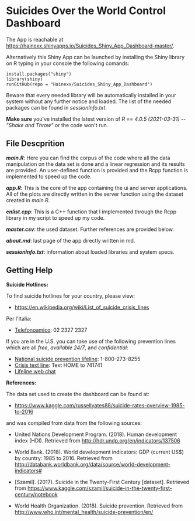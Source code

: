 # Suicides Over the World Control Dashboard 
The App is reachable at https://hainexx.shinyapps.io/Suicides_Shiny_App_Dashboard-master/.

Alternatively this Shiny App can be launched by installing the Shiny library on R typing in your console the following comands: 

`install.packages("shiny")`\
`library(shiny)` \
`runGitHub(repo = "Hainexx/Suicides_Shiny_App_Dashboard")`

Beware that every needed library will be automatically installed in your system without any further notice and loaded. The list of the needed packages can be found in *sessionInfo.txt*.

**Make sure** you've installed the latest version of *R == 4.0.5 (2021-03-31) -- "Shake and Throw"* or the code won't run.

## File Descprition
***main.R***: 
Here you can find the corpus of the code where all the data manipulation on the data set is done and a linear regression and its results are provided. An user-defined function is provided and the Rcpp function is implemented to speed up the code.

***app.R***: 
This is the core of the app containing the ui and server applications. All of the plots are directly written in the server function using the dataset created in *main.R*. 

***enlist.cpp***:
This is a C++ function that I implemented through the Rcpp library in my script to speed up my code.

***master.csv***:
the used dataset. Further references are provided below.

***about.md***: last page of the app directly written in md. 

***sessionInfo.txt***: information about loaded libraries and system specs.


## Getting Help

**Suicide Hotlines:**

To find suicide hotlines for your country, please view:

* https://en.wikipedia.org/wiki/List_of_suicide_crisis_lines 

Per l'Italia:
* [Telefonoamico](https://www.telefonoamico.it/prevenzione-suicidio/): 02 2327 2327 

If you are in the U.S. you can take use of the following prevention lines which are all *free*, *available 24/7*, and *confidential*:

* [National suicide prevention lifeline](https://suicidepreventionlifeline.org): 1-800-273-8255
* [Crisis text line](https://www.crisistextline.org): Text HOME to 741741
* [Lifeline web chat](https://suicidepreventionlifeline.org/chat/)



**References:**  

The data set used to create the dashboard can be found at:   

* https://www.kaggle.com/russellyates88/suicide-rates-overview-1985-to-2016 

and was compiled from data from the following sources: 

* United Nations Development Program. (2018). Human development index (HDI). Retrieved from http://hdr.undp.org/en/indicators/137506

* World Bank. (2018). World development indicators: GDP (current US$) by country: 1985 to 2016. Retrieved from http://databank.worldbank.org/data/source/world-development-indicators#

* [Szamil]. (2017). Suicide in the Twenty-First Century [dataset]. Retrieved from https://www.kaggle.com/szamil/suicide-in-the-twenty-first-century/notebook

* World Health Organization. (2018). Suicide prevention. Retrieved from http://www.who.int/mental_health/suicide-prevention/en/
